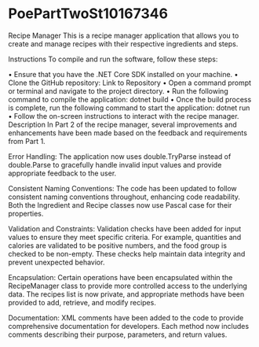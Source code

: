 # PoePartTwoSt10167346
Recipe Manager
This is a recipe manager application that allows you to create and manage recipes with their respective ingredients and steps.

Instructions
To compile and run the software, follow these steps:

•	Ensure that you have the .NET Core SDK installed on your machine.
•	Clone the GitHub repository: Link to Repository
•	Open a command prompt or terminal and navigate to the project directory.
•	Run the following command to compile the application:
dotnet build
•	Once the build process is complete, run the following command to start the application:
dotnet run
•	Follow the on-screen instructions to interact with the recipe manager.
Description
In Part 2 of the recipe manager, several improvements and enhancements have been made based on the feedback and requirements from Part 1.

Error Handling: The application now uses double.TryParse instead of double.Parse to gracefully handle invalid input values and provide appropriate feedback to the user.

Consistent Naming Conventions: The code has been updated to follow consistent naming conventions throughout, enhancing code readability. Both the Ingredient and Recipe classes now use Pascal case for their properties.

Validation and Constraints: Validation checks have been added for input values to ensure they meet specific criteria. For example, quantities and calories are validated to be positive numbers, and the food group is checked to be non-empty. These checks help maintain data integrity and prevent unexpected behavior.

Encapsulation: Certain operations have been encapsulated within the RecipeManager class to provide more controlled access to the underlying data. The recipes list is now private, and appropriate methods have been provided to add, retrieve, and modify recipes.

Documentation: XML comments have been added to the code to provide comprehensive documentation for developers. Each method now includes comments describing their purpose, parameters, and return values.
